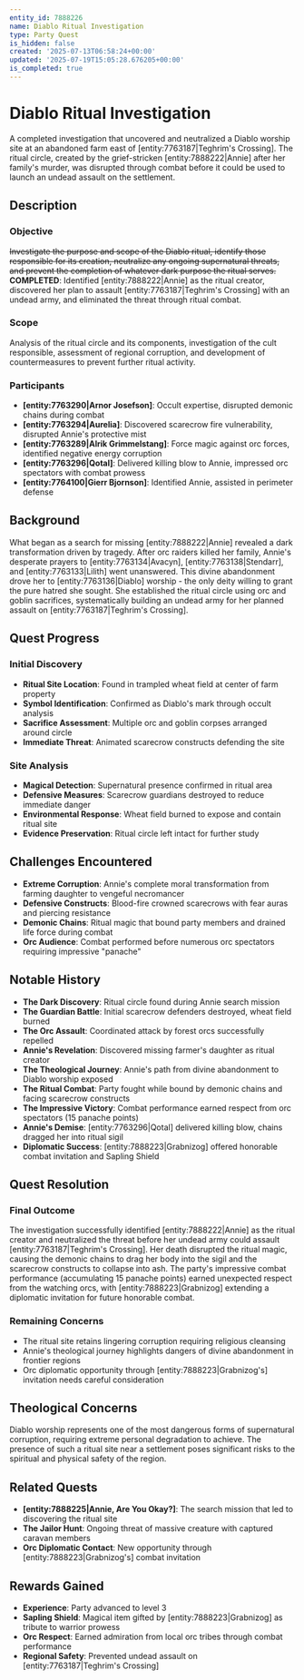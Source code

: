 ```yaml
---
entity_id: 7888226
name: Diablo Ritual Investigation
type: Party Quest
is_hidden: false
created: '2025-07-13T06:58:24+00:00'
updated: '2025-07-19T15:05:28.676205+00:00'
is_completed: true
---
```


# Diablo Ritual Investigation

A completed investigation that uncovered and neutralized a Diablo worship site at an abandoned farm east of [entity:7763187|Teghrim's Crossing]. The ritual circle, created by the grief-stricken [entity:7888222|Annie] after her family's murder, was disrupted through combat before it could be used to launch an undead assault on the settlement.

## Description

### Objective

~~Investigate the purpose and scope of the Diablo ritual, identify those responsible for its creation, neutralize any ongoing supernatural threats, and prevent the completion of whatever dark purpose the ritual serves.~~ **COMPLETED**: Identified [entity:7888222|Annie] as the ritual creator, discovered her plan to assault [entity:7763187|Teghrim's Crossing] with an undead army, and eliminated the threat through ritual combat.

### Scope

Analysis of the ritual circle and its components, investigation of the cult responsible, assessment of regional corruption, and development of countermeasures to prevent further ritual activity.

### Participants

- **[entity:7763290|Arnor Josefson]**: Occult expertise, disrupted demonic chains during combat
- **[entity:7763294|Aurelia]**: Discovered scarecrow fire vulnerability, disrupted Annie's protective mist
- **[entity:7763289|Alrik Grimmelstang]**: Force magic against orc forces, identified negative energy corruption
- **[entity:7763296|Qotal]**: Delivered killing blow to Annie, impressed orc spectators with combat prowess
- **[entity:7764100|Gierr Bjornson]**: Identified Annie, assisted in perimeter defense

## Background

What began as a search for missing [entity:7888222|Annie] revealed a dark transformation driven by tragedy. After orc raiders killed her family, Annie's desperate prayers to [entity:7763134|Avacyn], [entity:7763138|Stendarr], and [entity:7763133|Lilith] went unanswered. This divine abandonment drove her to [entity:7763136|Diablo] worship - the only deity willing to grant the pure hatred she sought. She established the ritual circle using orc and goblin sacrifices, systematically building an undead army for her planned assault on [entity:7763187|Teghrim's Crossing].

## Quest Progress

### Initial Discovery

- **Ritual Site Location**: Found in trampled wheat field at center of farm property
- **Symbol Identification**: Confirmed as Diablo's mark through occult analysis
- **Sacrifice Assessment**: Multiple orc and goblin corpses arranged around circle
- **Immediate Threat**: Animated scarecrow constructs defending the site

### Site Analysis

- **Magical Detection**: Supernatural presence confirmed in ritual area
- **Defensive Measures**: Scarecrow guardians destroyed to reduce immediate danger
- **Environmental Response**: Wheat field burned to expose and contain ritual site
- **Evidence Preservation**: Ritual circle left intact for further study

## Challenges Encountered

- **Extreme Corruption**: Annie's complete moral transformation from farming daughter to vengeful necromancer
- **Defensive Constructs**: Blood-fire crowned scarecrows with fear auras and piercing resistance
- **Demonic Chains**: Ritual magic that bound party members and drained life force during combat
- **Orc Audience**: Combat performed before numerous orc spectators requiring impressive "panache"

## Notable History

- **The Dark Discovery**: Ritual circle found during Annie search mission
- **The Guardian Battle**: Initial scarecrow defenders destroyed, wheat field burned
- **The Orc Assault**: Coordinated attack by forest orcs successfully repelled
- **Annie's Revelation**: Discovered missing farmer's daughter as ritual creator
- **The Theological Journey**: Annie's path from divine abandonment to Diablo worship exposed
- **The Ritual Combat**: Party fought while bound by demonic chains and facing scarecrow constructs
- **The Impressive Victory**: Combat performance earned respect from orc spectators (15 panache points)
- **Annie's Demise**: [entity:7763296|Qotal] delivered killing blow, chains dragged her into ritual sigil
- **Diplomatic Success**: [entity:7888223|Grabnizog] offered honorable combat invitation and Sapling Shield

## Quest Resolution

### Final Outcome

The investigation successfully identified [entity:7888222|Annie] as the ritual creator and neutralized the threat before her undead army could assault [entity:7763187|Teghrim's Crossing]. Her death disrupted the ritual magic, causing the demonic chains to drag her body into the sigil and the scarecrow constructs to collapse into ash. The party's impressive combat performance (accumulating 15 panache points) earned unexpected respect from the watching orcs, with [entity:7888223|Grabnizog] extending a diplomatic invitation for future honorable combat.

### Remaining Concerns

- The ritual site retains lingering corruption requiring religious cleansing
- Annie's theological journey highlights dangers of divine abandonment in frontier regions
- Orc diplomatic opportunity through [entity:7888223|Grabnizog's] invitation needs careful consideration

## Theological Concerns

Diablo worship represents one of the most dangerous forms of supernatural corruption, requiring extreme personal degradation to achieve. The presence of such a ritual site near a settlement poses significant risks to the spiritual and physical safety of the region.

## Related Quests

- **[entity:7888225|Annie, Are You Okay?]**: The search mission that led to discovering the ritual site
- **The Jailor Hunt**: Ongoing threat of massive creature with captured caravan members
- **Orc Diplomatic Contact**: New opportunity through [entity:7888223|Grabnizog's] combat invitation

## Rewards Gained

- **Experience**: Party advanced to level 3
- **Sapling Shield**: Magical item gifted by [entity:7888223|Grabnizog] as tribute to warrior prowess
- **Orc Respect**: Earned admiration from local orc tribes through combat performance
- **Regional Safety**: Prevented undead assault on [entity:7763187|Teghrim's Crossing]